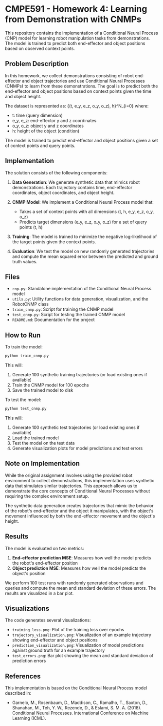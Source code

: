 # CMPE591 - Homework 4: Learning from Demonstration with CNMPs

This repository contains the implementation of a Conditional Neural Process (CNP) model for learning robot manipulation tasks from demonstrations. The model is trained to predict both end-effector and object positions based on observed context points.

## Problem Description

In this homework, we collect demonstrations consisting of robot end-effector and object trajectories and use Conditional Neural Processes (CNMPs) to learn from these demonstrations. The goal is to predict both the end-effector and object positions based on context points given the time and object height.

The dataset is represented as: {(t, e_y, e_z, o_y, o_z), h}^N_{i=0} where:
- t: time (query dimension)
- e_y, e_z: end-effector y and z coordinates
- o_y, o_z: object y and z coordinates
- h: height of the object (condition)

The model is trained to predict end-effector and object positions given a set of context points and query points.

## Implementation

The solution consists of the following components:

1. **Data Generation**: We generate synthetic data that mimics robot demonstrations. Each trajectory contains time, end-effector coordinates, object coordinates, and object height.

2. **CNMP Model**: We implement a Conditional Neural Process model that:
   - Takes a set of context points with all dimensions (t, h, e_y, e_z, o_y, o_z)
   - Predicts target dimensions (e_y, e_z, o_y, o_z) for a set of query points (t, h)

3. **Training**: The model is trained to minimize the negative log-likelihood of the target points given the context points.

4. **Evaluation**: We test the model on new randomly generated trajectories and compute the mean squared error between the predicted and ground truth values.

## Files

- `cnp.py`: Standalone implementation of the Conditional Neural Process model
- `utils.py`: Utility functions for data generation, visualization, and the RobotCNMP class
- `train_cnmp.py`: Script for training the CNMP model
- `test_cnmp.py`: Script for testing the trained CNMP model
- `README.md`: Documentation for the project

## How to Run

To train the model:

```bash
python train_cnmp.py
```

This will:
1. Generate 100 synthetic training trajectories (or load existing ones if available)
2. Train the CNMP model for 100 epochs
3. Save the trained model to disk

To test the model:

```bash
python test_cnmp.py
```

This will:
1. Generate 100 synthetic test trajectories (or load existing ones if available)
2. Load the trained model
3. Test the model on the test data
4. Generate visualization plots for model predictions and test errors

## Note on Implementation

While the original assignment involves using the provided robot environment to collect demonstrations, this implementation uses synthetic data that simulates similar trajectories. This approach allows us to demonstrate the core concepts of Conditional Neural Processes without requiring the complex environment setup.

The synthetic data generation creates trajectories that mimic the behavior of the robot's end-effector and the object it manipulates, with the object's movement influenced by both the end-effector movement and the object's height.

## Results

The model is evaluated on two metrics:
1. **End-effector prediction MSE**: Measures how well the model predicts the robot's end-effector position
2. **Object prediction MSE**: Measures how well the model predicts the object's position

We perform 100 test runs with randomly generated observations and queries and compute the mean and standard deviation of these errors. The results are visualized in a bar plot.

## Visualizations

The code generates several visualizations:
- `training_loss.png`: Plot of the training loss over epochs
- `trajectory_visualization.png`: Visualization of an example trajectory showing end-effector and object positions
- `prediction_visualization.png`: Visualization of model predictions against ground truth for an example trajectory
- `test_errors.png`: Bar plot showing the mean and standard deviation of prediction errors

## References

This implementation is based on the Conditional Neural Process model described in:
- Garnelo, M., Rosenbaum, D., Maddison, C., Ramalho, T., Saxton, D., Shanahan, M., Teh, Y. W., Rezende, D., & Eslami, S. M. A. (2018). Conditional Neural Processes. International Conference on Machine Learning (ICML).